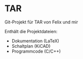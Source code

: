 # TAR
Git-Projekt für TAR von Felix und mir


Enthält die Projektdateien:
  -  Dokumentation (LaTeX)
  -  Schaltplan (KiCAD)
  -  Programmcode (C/C++)
